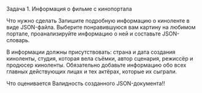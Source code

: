 Задача 1. Информация о фильме с кинопортала

Что нужно сделать
Запишите подробную информацию о киноленте в виде JSON-файла. 
Выберите понравившуюся вам картину на любимом портале, проанализируйте информацию о ней и составьте JSON-словарь.

В информации должны присутствовать: страна и дата создания киноленты, студия, которая вела съёмки, автор сценария, режиссёр и продюсер киноленты. 
Обязательно добавьте информацию обо всех главных действующих лицах и тех актёрах, которые их сыграли.

Что оценивается
Валидность созданного JSON-документа!!